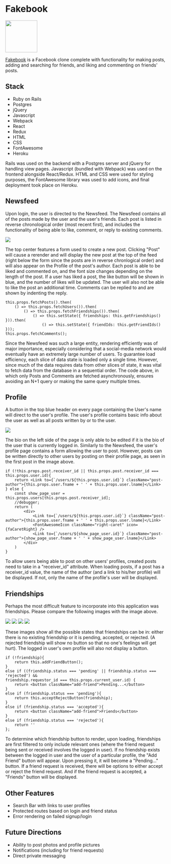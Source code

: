 # Fakebook

<img src="app/assets/images/fb-logo-2.png" height=100px width=100px />

[Fakebook](https://derek-shue-fb-clone.herokuapp.com/) is a Facebook clone complete with functionality for making posts, adding and searching for friends, and liking and commenting on friends' posts. 

## Stack
* Ruby on Rails
* Postgres
* jQuery
* Javascript
* Webpack
* React
* Redux
* HTML
* CSS
* FontAwesome
* Heroku

Rails was used on the backend with a Postgres server and jQuery for handling view pages. Javascript (bundled with Webpack) was used on the frontend alongside React/Redux. HTML and CSS were used for styling purposes, the FontAwesome library was used to add icons, and final deployment took place on Heroku.

## Newsfeed
Upon login, the user is directed to the Newsfeed. The Newsfeed contains all of the posts made by the user and the user's friends. Each post is listed in reverse chronological order (most recent first), and includes the functionality of being able to like, comment, or reply to existing comments.

<img src="app/assets/images/readme/newsfeed.png" />

The top center features a form used to create a new post. Clicking "Post" will cause a rerender and will display the new post at the top of the feed (right below the form since the posts are in reverse chronlogical order) and will also appear on the Profile of the post's author. Each post is able to be liked and commented on, and the font size changes depending on the length of the post. If a user has liked a post, the like button will be shown in blue, and the number of likes will be updated. The user will also not be able to like the post an additional time. Comments can be replied to and are shown by indenting the reply.

```
this.props.fetchPosts().then(
    () => this.props.fetchUsers()).then(
        () => this.props.fetchFriendships()).then(
            () => this.setState({ friendships: this.getFriendships() })).then(
                () => this.setState({ friendIds: this.getFriendIds() }));
this.props.fetchComments();
```

Since the Newsfeed was such a large entity, rendering efficiently was of major importance, especially considering that a social-media network would eventually have an extremely large number of users. To guarantee load efficiency, each slice of data state is loaded only a single time. However, since much of the data requires data from other slices of state, it was vital to fetch data from the database in a sequential order. The code above, in which only Posts and Comments are fetched asynchronously, ensures avoiding an N+1 query or making the same query multiple times.

## Profile

A button in the top blue header on every page containing the User's name will direct to the user's profile. The user's profile contains basic info about the user as well as all posts written by or to the user.

<img src="app/assets/images/readme/profile.png" />

The bio on the left side of the page is only able to be edited if it is the bio of the user that is currently logged in. Similarly to the Newsfeed, the user's profile page contains a form allowing the user to post. However, posts can be written directly to other users by posting on their profile page, as seen in the first post in the image above.

```
if (!this.props.post.receiver_id || this.props.post.receiver_id === this.props.user.id){
    return <Link to={`/users/${this.props.user.id}`} className="post-author">{this.props.user.fname + ' ' + this.props.user.lname}</Link>
} else {
    const show_page_user = this.props.users[this.props.post.receiver_id];
    //debugger;
    return (
        <div>
            <Link to={`/users/${this.props.user.id}`} className="post-author">{this.props.user.fname + ' ' + this.props.user.lname}</Link>
            <FontAwesomeIcon className="right-caret" icon={faCaretRight} />
            <Link to={`/users/${show_page_user.id}`} className="post-author">{show_page_user.fname + ' ' + show_page_user.lname}</Link>
        </div>
    )
}
```

To allow users being able to post on other users' profiles, created posts need to take in a "receiver_id" attribute. When loading posts, if a post has a receiver_id value, the name of the author (and a link to his/her profile) will be displayed. If not, only the name of the profile's user will be displayed.

## Friendships

Perhaps the most difficult feature to incorporate into this application was friendships. Please compare the following images with the image above. 

<img src="app/assets/images/readme/add_friend.png" heigh=70px />
<img src="app/assets/images/readme/pending.png" heigh=70px />
<img src="app/assets/images/readme/accept_reject.png" heigh=70px />
<img src="app/assets/images/readme/friends.png" heigh=70px />

These images show all the possible states that friendships can be in: either there is no existing friendship or it is pending, accepted, or rejected. (A rejected friendship will show no button so that no one's feelings will get hurt). The logged in user's own profile will also not display a button.

```
if (!friendship){
    return this.addFriendButton();
}
else if ((friendship.status === 'pending' || friendship.status === 'rejected') && 
friendship.requestor_id === this.props.current_user.id) {
    return <button className="add-friend">Pending...</button>
}
else if (friendship.status === 'pending'){
    return this.acceptRejectButton(friendship);
}
else if (friendship.status === 'accepted'){
    return <button className="add-friend">Friends</button>
}
else if (friendship.status === 'rejected'){
    return ''
};
```

To determine which friendship button to render, upon loading, friendships are first filtered to only include relevant ones (where the friend request being sent or received involves the logged in user). If no friendship exists between the logged in user and the user of a particular profile, the "Add Friend" button will appear. Upon pressing it, it will become a "Pending..." button. If a friend request is received, there will be options to either accept or reject the friend request. And if the friend request is accepted, a "Friends" button will be displayed.

## Other Features
* Search Bar with links to user profiles
* Protected routes based on login and friend status
* Error rendering on failed signup/login

## Future Directions
* Ability to post photos and profile pictures
* Notifications (including for friend requests)
* Direct private messaging